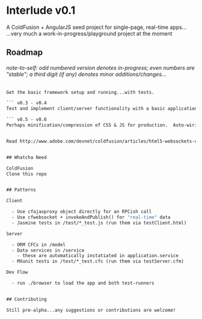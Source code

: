 # Interlude v0.1

A ColdFusion + AngularJS seed project for single-page, real-time apps...
...very much a work-in-progress/playground project at the moment


## Roadmap

###### note-to-self: odd numbered version denotes in-progress; even numbers are "stable"; a third digit (if any) denotes minor additions/changes...

``` v0.1 - v0.2
Get the basic framework setup and running...with tests.

``` v0.3 - v0.4
Test and implement client/server functionality with a basic application: news, chat, and accounts.

``` v0.5 - v0.6
Perhaps minification/compression of CSS & JS for production.  Auto-wiring of CRUD functionality for ORM.


Read http://www.adobe.com/devnet/coldfusion/articles/html5-websockets-coldfusion-pt1.html#articlecontentAdobe_numberedheader_3


## Whatcha Need

ColdFusion
Clone this repo


## Patterns

Client

  - Use cfajaxproxy object directly for an RPCish call
  - Use cfwebsocket + invokeAndPublish() for "real-time" data
  - Jasmine tests in /test/*_test.js (run them via testClient.html)

Server

  - ORM CFCs in /model
  - Data services in /service
    - these are automatically instatiated in application.service
  - MXunit tests in /test/*_test.cfc (run them via testServer.cfm)

Dev Flow

  - run ./browser to load the app and both test-runners


## Contributing

Still pre-alpha...any suggestions or contributions are welcome!
